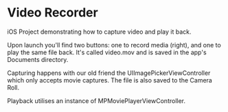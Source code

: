 Video Recorder
==============

iOS Project demonstrating how to capture video and play it back.

Upon launch you'll find two buttons: one to record media (right), and one to play the same file back. It's called video.mov and is saved in the app's Documents directory. 

Capturing happens with our old friend the UIImagePickerViewController which only accepts movie captures. The file is also saved to the Camera Roll.

Playback utilises an instance of MPMoviePlayerViewController.
